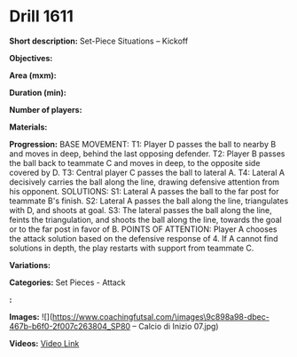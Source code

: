 # Drill 1611

**Short description:**
Set-Piece Situations – Kickoff

**Objectives:**


**Area (mxm):**


**Duration (min):**


**Number of players:**


**Materials:**


**Progression:**
BASE MOVEMENT: T1: Player D passes the ball to nearby B and moves in deep, behind the last opposing defender. T2: Player B passes the ball back to teammate C and moves in deep, to the opposite side covered by D. T3: Central player C passes the ball to lateral A. T4: Lateral A decisively carries the ball along the line, drawing defensive attention from his opponent.
SOLUTIONS: S1: Lateral A passes the ball to the far post for teammate B's finish. S2: Lateral A passes the ball along the line, triangulates with D, and shoots at goal. S3: The lateral passes the ball along the line, feints the triangulation, and shoots the ball along the line, towards the goal or to the far post in favor of B.
POINTS OF ATTENTION: Player A chooses the attack solution based on the defensive response of 4. If A cannot find solutions in depth, the play restarts with support from teammate C.

**Variations:**


**Categories:**
Set Pieces - Attack

**:**


**Images:**
![](https://www.coachingfutsal.com/\images\9c898a98-dbec-467b-b6f0-2f007c263804_SP80 – Calcio di Inizio 07.jpg)

**Videos:**
[Video Link](https://www.youtube.com/embed/ZBP4B6twhNY)

